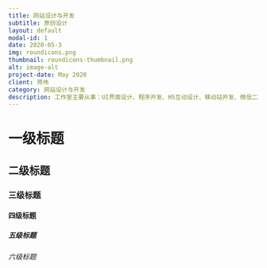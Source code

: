```yaml
---
title: 网站设计与开发
subtitle: 原创设计
layout: default
modal-id: 1
date: 2020-05-3
img: roundicons.png
thumbnail: roundicons-thumbnail.png
alt: image-alt
project-date: May 2020
client: 蒋伟
category: 网站设计与开发
description: 工作室主要从事：UI界面设计、程序开发、H5互动设计、移动站开发、微信二次开发、电商开发、小程序开发、域名注册、网站维护等服务;为客户量身定做个性化网站，精心为客户打造称心如意的网络家园。
---
```

# 一级标题
## 二级标题
### 三级标题
#### 四级标题
##### 五级标题
###### 六级标题